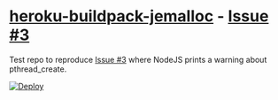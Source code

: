 # [heroku-buildpack-jemalloc](https://github.com/gaffneyc/heroku-buildpack-jemalloc/) - [Issue #3](https://github.com/gaffneyc/heroku-buildpack-jemalloc/issues/3)

Test repo to reproduce [Issue #3](https://github.com/gaffneyc/heroku-buildpack-jemalloc/issues/3)
where NodeJS prints a warning about pthread_create.

[![Deploy](https://www.herokucdn.com/deploy/button.svg)](https://heroku.com/deploy)
